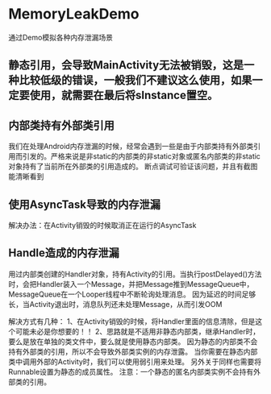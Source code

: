# MemoryLeakDemo
通过Demo模拟各种内存泄漏场景

## 静态引用，会导致MainActivity无法被销毁，这是一种比较低级的错误，一般我们不建议这么使用，如果一定要使用，就需要在最后将sInstance置空。


## 内部类持有外部类引用
我们在处理Android内存泄漏的时候，经常会遇到一些是由于内部类持有外部类引用而引发的。严格来说是非static的内部类的非static对象或匿名内部类的非static对象持有了当前所在外部类的引用造成的。
断点调试可验证该问题，并且有截图能清晰看到

## 使用AsyncTask导致的内存泄漏
解决办法：在Activity销毁的时候取消正在运行的AsyncTask

## Handle造成的内存泄漏
用过内部类创建的Handler对象，持有Activity的引用。当执行postDelayed()方法时，会把Handler装入一个Message，并把Message推到MessageQueue中，MessageQueue在一个Looper线程中不断轮询处理消息。
因为延迟的时间足够长，当Activity退出时，消息队列还未处理Message，从而引发OOM

解决方式有几种：
1、在Activity销毁的时候，将Handler里面的信息清除，但是这个可能未必是你想要的！！
2、思路就是不适用非静态内部类，继承Handler时，要么是放在单独的类文件中，要么就是使用静态内部类。
因为静态的内部类不会持有外部类的引用，所以不会导致外部类实例的内存泄露。
当你需要在静态内部类中调用外部的Activity时，我们可以使用弱引用来处理。
另外关于同样也需要将Runnable设置为静态的成员属性。
注意：一个静态的匿名内部类实例不会持有外部类的引用。 

